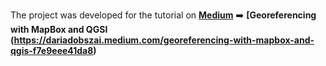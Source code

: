 The project was developed for the tutorial on **[Medium](https://medium.com/@dariadobszai)** ➡️ **[Georeferencing with MapBox and QGSI (https://dariadobszai.medium.com/georeferencing-with-mapbox-and-qgis-f7e9eee41da8)**

